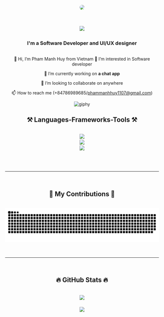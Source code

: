 <div align="center"> <img  style='border-radius: 20px; margin-top: 30px' src="https://ianttechnology.com/Content/images/banner-software-development.png"> </div>

<h1 align="center">
    <img src="https://readme-typing-svg.herokuapp.com/?font=Righteous&size=35&center=true&vCenter=true&width=500&height=70&duration=4000&lines=Hi+There!+👋;+I'm+ManhHuy!;" />
</h1>

<h3 align="center">I'm a Software Developer and UI/UX designer</h3>

<br/>

<div align="center">
👋 Hi, I’m Pham Manh Huy from Vietnam    
👀 I’m interested in Software developer

🌱 I’m currently working on **a chat app**
  
💞️ I’m looking to collaborate on anywhere
   
📫 How to reach me (+84786989685/phammanhhuy1107@gmail.com)
 </div>

<p align="center">
  <img src="https://github.com/thanhtin4401/thanhtin4401/assets/85281544/a65ececb-7042-4a69-b9a6-71381c48b003" alt="giphy" />
</p>
<h2 align="center">⚒️ Languages-Frameworks-Tools ⚒️</h2>
<br/>
<div align="center">
    <img src="https://skillicons.dev/icons?i=nodejs,git,github,express,firebase,mongodb,mysql" /><br>
  <img src="https://skillicons.dev/icons?i=react,next,javascript,typescript,redux,styledcomponents,flutter,docker" /><br>
    <img src="https://skillicons.dev/icons?i=bootstrap,html,css,sass,tailwind,vscode,figma,xd,ps" />
</div>
  <br/><br/><br/>
<hr/>
<br>
<div align="center">
  <h2>🐍 My Contributions 🐍</h2>
  <br>
  <img alt="snake eating my contributions" src="https://raw.githubusercontent.com/salesp07/salesp07/output/github-contribution-grid-snake.svg" />
  <br/><br/><br/>
</div>

<hr/>
<br>
<h2 align="center">🔥 GitHub Stats 🔥</h2>
<br>
<div align=center>
  <a href="#" title="huypham0508">
    <img width="315" align="center" src="https://github-readme-stats.vercel.app/api/top-langs/?username=huypham0508&hide=c%23,powershell,Mathematica,Ruby,Objective-C,Objective-C%2b%2b,Cuda&title_color=61dafb&text_color=ffffff&icon_color=61dafb&bg_color=20232a&langs_count=8&layout=compact&border_color=61dafb&hide_border=true" />
  </a>
<!--   <a href="#" title="huypham0508">
    <img align="right" width="434" src="https://github-readme-stats.vercel.app/api?username=huypham0508&show_icons=true&theme=react&border_color=61dafb&hide_border=true" />
  </a> -->
</div>

<h3 align="center">
    <img src="https://readme-typing-svg.herokuapp.com/?font=Righteous&size=25&center=true&vCenter=true&width=500&height=70&duration=4000&lines=Thanks+for+visiting!+✌️;+Shoot+me+a+message+on+Linkedin!;I'm+always+down+to+collab+:)">
</h3>
